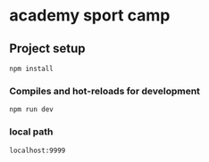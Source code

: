 # academy sport camp

## Project setup
```
npm install
```

### Compiles and hot-reloads for development
```
npm run dev
```

### local path
```
localhost:9999
```